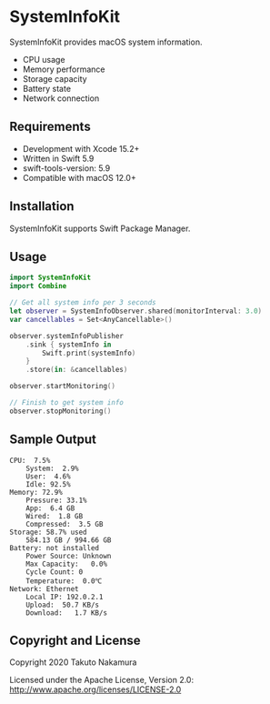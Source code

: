 # SystemInfoKit

SystemInfoKit provides macOS system information.

- CPU usage
- Memory performance
- Storage capacity
- Battery state
- Network connection

## Requirements

- Development with Xcode 15.2+
- Written in Swift 5.9
- swift-tools-version: 5.9
- Compatible with macOS 12.0+

## Installation

SystemInfoKit supports Swift Package Manager.

## Usage

```swift
import SystemInfoKit
import Combine

// Get all system info per 3 seconds
let observer = SystemInfoObserver.shared(monitorInterval: 3.0)
var cancellables = Set<AnyCancellable>()

observer.systemInfoPublisher
    .sink { systemInfo in
        Swift.print(systemInfo)
    }
    .store(in: &cancellables)

observer.startMonitoring()

// Finish to get system info
observer.stopMonitoring()
```

## Sample Output

```console
CPU:  7.5%
    System:  2.9%
    User:  4.6%
    Idle: 92.5%
Memory: 72.9%
    Pressure: 33.1%
    App:  6.4 GB
    Wired:  1.8 GB
    Compressed:  3.5 GB
Storage: 58.7% used
    584.13 GB / 994.66 GB
Battery: not installed
    Power Source: Unknown
    Max Capacity:   0.0%
    Cycle Count: 0
    Temperature:  0.0℃
Network: Ethernet
    Local IP: 192.0.2.1
    Upload:  50.7 KB/s
    Download:   1.7 KB/s
```

## Copyright and License

Copyright 2020 Takuto Nakamura

Licensed under the Apache License, Version 2.0: http://www.apache.org/licenses/LICENSE-2.0
